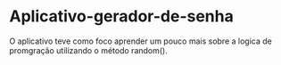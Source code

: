 # Aplicativo-gerador-de-senha
O aplicativo teve como foco aprender um pouco mais sobre a logica de promgração utilizando o método random().
